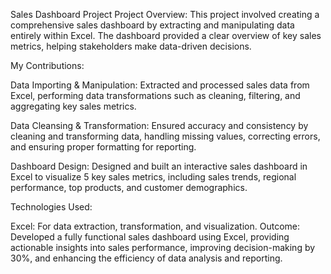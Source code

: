 Sales Dashboard Project
Project Overview:
This project involved creating a comprehensive sales dashboard by extracting and manipulating data entirely within Excel. The dashboard provided a clear overview of key sales metrics, helping stakeholders make data-driven decisions.

My Contributions:

Data Importing & Manipulation:
Extracted and processed sales data from Excel, performing data transformations such as cleaning, filtering, and aggregating key sales metrics.

Data Cleansing & Transformation:
Ensured accuracy and consistency by cleaning and transforming data, handling missing values, correcting errors, and ensuring proper formatting for reporting.

Dashboard Design:
Designed and built an interactive sales dashboard in Excel to visualize 5 key sales metrics, including sales trends, regional performance, top products, and customer demographics.

Technologies Used:

Excel: For data extraction, transformation, and visualization.
Outcome:
Developed a fully functional sales dashboard using Excel, providing actionable insights into sales performance, improving decision-making by 30%, and enhancing the efficiency of data analysis and reporting.

